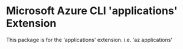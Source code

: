 Microsoft Azure CLI 'applications' Extension
==========================================

This package is for the 'applications' extension.
i.e. 'az applications'
